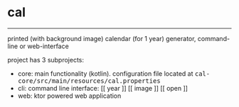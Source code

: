 # cal

***

printed (with background image) calendar (for 1 year) generator, command-line or web-interface

project has 3 subprojects:

- core: main functionality (kotlin). configuration file located at <tt>cal-core/src/main/resources/cal.properties</tt>
- cli: command line interface: [[ year ]] [[ image ]] [[ open ]]
- web: ktor powered web application
